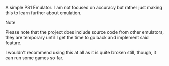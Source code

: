 A simple PS1 Emulator. I am not focused on accuracy but rather just making this to learn further about emulation.

> [!NOTE]
> Please note that the project does include source code from other emulators, they are temporary until I get the time to go back and implement said feature.

I wouldn't recommend using this at all as it is quite broken still,
though, it can run some games so far.
